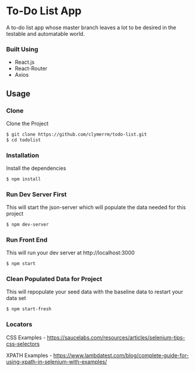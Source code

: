 # To-Do List App
A to-do list app whose master branch leaves a lot to be desired in the testable and automatable world.

### Built Using
- React.js
- React-Router
- Axios

## Usage

### Clone
Clone the Project

```sh
$ git clone https://github.com/clymerrm/todo-list.git
$ cd todolist
```

### Installation

Install the dependencies

```sh
$ npm install
```

### Run Dev Server First 

This will start the json-server which will populate the data needed for this project

```sh
$ npm dev-server
```

### Run Front End

This will run your dev server at http://localhost:3000

```sh
$ npm start
```

### Clean Populated Data for Project

This will repopulate your seed data with the baseline data to restart your data set

```sh 
$ npm start-fresh
```


### Locators
CSS Examples - https://saucelabs.com/resources/articles/selenium-tips-css-selectors

XPATH Examples - https://www.lambdatest.com/blog/complete-guide-for-using-xpath-in-selenium-with-examples/
